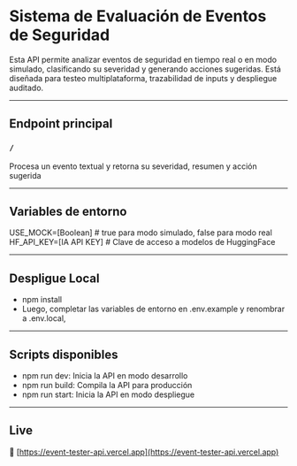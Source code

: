 # Sistema de Evaluación de Eventos de Seguridad

Esta API permite analizar eventos de seguridad en tiempo real o en modo simulado, clasificando su severidad y generando acciones sugeridas. Está diseñada para testeo multiplataforma, trazabilidad de inputs y despliegue auditado.

---

## Endpoint principal

### `/`

Procesa un evento textual y retorna su severidad, resumen y acción sugerida

---

## Variables de entorno

USE_MOCK=[Boolean]         # true para modo simulado, false para modo real
HF_API_KEY=[IA API KEY]    # Clave de acceso a modelos de HuggingFace


---

## Despligue Local

- npm install
- Luego, completar las variables de entorno en .env.example y renombrar a .env.local,

---

## Scripts disponibles

- npm run dev: Inicia la API en modo desarrollo
- npm run build: Compila la API para producción
- npm run start: Inicia la API en modo despliegue


---


## Live

🔗 [https://event-tester-api.vercel.app](https://event-tester-api.vercel.app)

